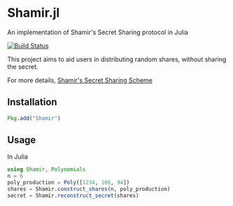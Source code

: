 # Shamir.jl
An implementation of Shamir's Secret Sharing protocol in Julia

[![Build Status](https://travis-ci.com/r0cketr1kky/Shamir.jl.svg?branch=master)](https://travis-ci.com/r0cketr1kky/Shamir.jl)

This project aims to aid users in distributing random shares, without sharing the secret. <br/>

For more details, [Shamir's Secret Sharing Scheme](https://en.wikipedia.org/wiki/Shamir's_Secret_Sharing#Shamir.27s_secret-sharing_scheme)<br/>

## Installation

```julia
Pkg.add("Shamir")
```

## Usage

In Julia

```julia
using Shamir, Polynomials
n = 6
poly_production = Poly([1234, 166, 94])
shares = Shamir.construct_shares(n, poly_production)
secret = Shamir.reconstruct_secret(shares)
```
